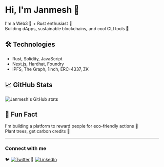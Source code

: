 # Hi, I'm Janmesh 👋

I'm a Web3 🌱 + Rust enthusiast 🦀    
Building dApps, sustainable blockchains, and cool CLI tools 🚀

## 🛠️ Technologies
- Rust, Solidity, JavaScript
- Next.js, Hardhat, Foundry
- IPFS, The Graph, 1inch, ERC-4337, ZK

## 📈 GitHub Stats
![Janmesh's GitHub stats](https://github-readme-stats.vercel.app/api?username=Janmesh23&show_icons=true&theme=radical)

## 🧠 Fun Fact
I'm building a platform to reward people for eco-friendly actions 🌳  
Plant trees, get carbon credits 💸

---


### Connect with me


🐦 [![Twitter](https://img.shields.io/badge/Twitter-0xJanmeshh-1DA1F2?style=flat&logo=twitter&logoColor=white)](https://x.com/0xJanmeshh)
💼 [![LinkedIn](https://img.shields.io/badge/LinkedIn-Janmesh-blue?style=for-the-badge&logo=linkedin)](https://linkedin.com/in/janmeshshewale)
